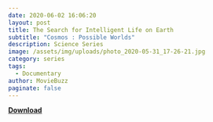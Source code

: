 ```yaml
---
date: 2020-06-02 16:06:20
layout: post
title: The Search for Intelligent Life on Earth
subtitle: "Cosmos : Possible Worlds"
description: Science Series
image: /assets/img/uploads/photo_2020-05-31_17-26-21.jpg
category: series
tags:
  - Documentary
author: MovieBuzz
paginate: false
---
```

**[Download](https://drive.google.com/file/d/1za_lSrEXyGwGV0F9iGQ6bix7WjgZRun7)**